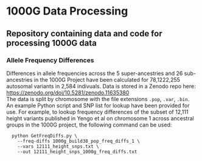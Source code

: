 # 1000G Data Processing
Repository containing data and code for processing 1000G data
---
### Allele Frequency Differences
Differences in allele frequencies across the 5 super-ancestries and 26 sub-ancestries in the 1000G Project have been calculated 
for 78,1222,255 autosomal variants in 2,584 indivuals. 
Data is stored in a Zenodo repo here:   https://zenodo.org/doi/10.5281/zenodo.11635380   
The data is split by chromosome with the file extensions `.pop`, `.var`, `.bin`.  
An example Python script and SNP list for lookup have been provided for use. For example, to lookup frequency differences of the subset 
of 12,111 height variants published in Yengo et al on chromosome 1 across ancestral groups in the 1000G project, the following command
can be used:

```
  python GetFreqDiffs.py \
    --freq-diffs 1000g_build38_pop_freq_diffs_1 \
    --vars 12111_height_snps.txt \
    --out 12111_height_snps_1000g_freq_diffs.txt
```

